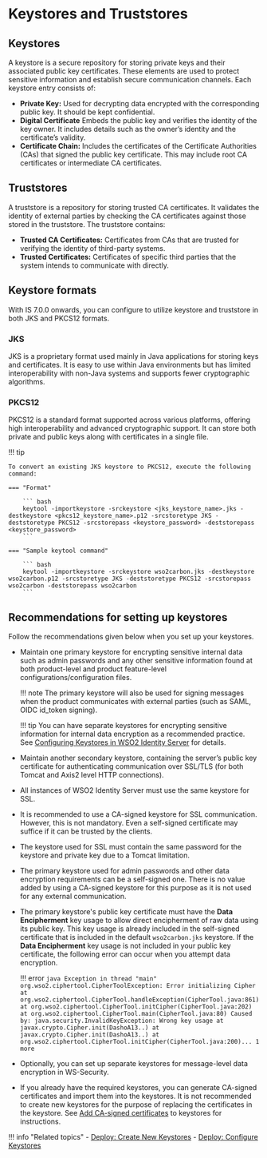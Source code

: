 # Keystores and Truststores

## Keystores

A keystore is a secure repository for storing private keys and their associated public key certificates. These elements are used to protect sensitive information and establish secure communication channels. Each keystore entry consists of:

- **Private Key:** Used for decrypting data encrypted with the corresponding public key. It should be kept confidential.
- **Digital Certificate** Embeds the public key and verifies the identity of the key owner. It includes details such as the owner’s identity and the certificate’s validity.
- **Certificate Chain:** Includes the certificates of the Certificate Authorities (CAs) that signed the public key certificate. This may include root CA certificates or intermediate CA certificates.

## Truststores

A truststore is a repository for storing trusted CA certificates. It validates the identity of external parties by checking the CA certificates against those stored in the truststore. The truststore contains:

- **Trusted CA Certificates:** Certificates from CAs that are trusted for verifying the identity of third-party systems.
- **Trusted Certificates:** Certificates of specific third parties that the system intends to communicate with directly.

## Keystore formats

With IS 7.0.0 onwards, you can configure to utilize keystore and truststore in both JKS and PKCS12 formats.


### JKS

JKS is a proprietary format used mainly in Java applications for storing keys and certificates. It is easy to use within Java environments but has limited interoperability with non-Java systems and supports fewer cryptographic algorithms. 

### PKCS12

PKCS12 is a standard format supported across various platforms, offering high interoperability and advanced cryptographic support. It can store both private and public keys along with certificates in a single file. 

!!! tip

    To convert an existing JKS keystore to PKCS12, execute the following command:

    === "Format"

        ``` bash
        keytool -importkeystore -srckeystore <jks_keystore_name>.jks -destkeystore <pkcs12_keystore_name>.p12 -srcstoretype JKS -deststoretype PKCS12 -srcstorepass <keystore_password> -deststorepass <keystore_password>
        ```

    === "Sample keytool command"

        ``` bash
        keytool -importkeystore -srckeystore wso2carbon.jks -destkeystore wso2carbon.p12 -srcstoretype JKS -deststoretype PKCS12 -srcstorepass wso2carbon -deststorepass wso2carbon
        ```


## Recommendations for setting up keystores

Follow the recommendations given below when you set up your keystores.

- Maintain one primary keystore for encrypting sensitive internal data such as admin passwords and any other sensitive information found at both product-level and product feature-level configurations/configuration files.

    !!! note
        The primary keystore will also be used for signing messages when the product communicates with external parties (such as SAML, OIDC id_token signing).

    !!! tip
        You can have separate keystores for encrypting sensitive information for internal data encryption as a recommended practice. See [Configuring Keystores in WSO2 Identity Server]({{base_path}}/deploy/security/asymmetric-encryption/configure-keystores-in-wso2-products) for details.

- Maintain another secondary keystore, containing the server’s public key certificate for authenticating communication over SSL/TLS (for both Tomcat and Axis2 level HTTP connections).

- All instances of WSO2 Identity Server must use the same keystore for SSL. 

- It is recommended to use a CA-signed keystore for SSL communication. However, this is not mandatory. Even a self-signed certificate may suffice if it can be trusted by the clients.

- The keystore used for SSL must contain the same password for the keystore and private key due to a Tomcat limitation.

- The primary keystore used for admin passwords and other data encryption requirements can be a self-signed one. There is no value added by using a CA-signed keystore for this purpose as it is not used for any external communication.

- The primary keystore's public key certificate must have the **Data Encipherment** key usage to allow direct encipherment of raw data using its public key. This key usage is already included in the self-signed certificate that is included in the default `wso2carbon.jks` keystore. If the **Data Encipherment** key usage is not included in your public key certificate, the following error can occur when you attempt data encryption.

    !!! error
        ``` java
        Exception in thread "main" org.wso2.ciphertool.CipherToolException: Error initializing Cipher at org.wso2.ciphertool.CipherTool.handleException(CipherTool.java:861) at org.wso2.ciphertool.CipherTool.initCipher(CipherTool.java:202) at org.wso2.ciphertool.CipherTool.main(CipherTool.java:80) Caused by: java.security.InvalidKeyException: Wrong key usage at javax.crypto.Cipher.init(DashoA13..) at javax.crypto.Cipher.init(DashoA13..) at org.wso2.ciphertool.CipherTool.initCipher(CipherTool.java:200)... 1 more
        ```

- Optionally, you can set up separate keystores for message-level data encryption in WS-Security.

- If you already have the required keystores, you can generate CA-signed certificates and import them into the keystores. It is not recommended to create new keystores for the purpose of replacing the certificates in the keystore. See [Add CA-signed certificates]({{base_path}}/deploy/security/asymmetric-encryption/manage-ca-signed-certificates-in-a-keystore#add-ca-signed-certificates-to-keystores) to keystores for instructions.

!!! info "Related topics"
    -   [Deploy: Create New Keystores]({{base_path}}/deploy/security/asymmetric-encryption/create-new-keystores)
    -   [Deploy: Configure Keystores]({{base_path}}/deploy/security/asymmetric-encryption/configure-keystores-in-wso2-products)